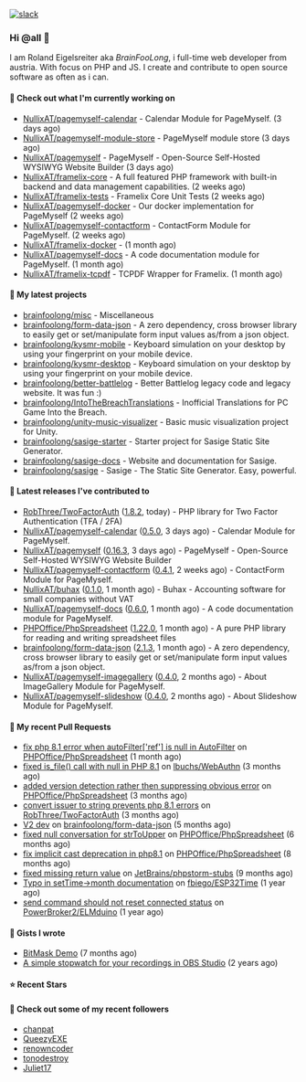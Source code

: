 [![slack](https://img.shields.io/badge/Join%20Slack%20Chat-4A154B?logo=slack&logoColor=white)](https://scripts.0x.at/github-webhooks/slack-join/)

### Hi @all 👋

I am Roland Eigelsreiter aka _BrainFooLong_, i full-time web developer from austria. With focus on PHP and JS. I create and contribute to open source software as often as i can.


#### 👷 Check out what I'm currently working on

- [NullixAT/pagemyself-calendar](https://github.com/NullixAT/pagemyself-calendar) - Calendar Module for PageMyself. (3 days ago)
- [NullixAT/pagemyself-module-store](https://github.com/NullixAT/pagemyself-module-store) - PageMyself module store (3 days ago)
- [NullixAT/pagemyself](https://github.com/NullixAT/pagemyself) - PageMyself - Open-Source Self-Hosted WYSIWYG Website Builder (3 days ago)
- [NullixAT/framelix-core](https://github.com/NullixAT/framelix-core) - A full featured PHP framework with built-in backend and data management capabilities. (2 weeks ago)
- [NullixAT/framelix-tests](https://github.com/NullixAT/framelix-tests) - Framelix Core Unit Tests (2 weeks ago)
- [NullixAT/pagemyself-docker](https://github.com/NullixAT/pagemyself-docker) - Our docker implementation for PageMyself (2 weeks ago)
- [NullixAT/pagemyself-contactform](https://github.com/NullixAT/pagemyself-contactform) - ContactForm Module for PageMyself. (2 weeks ago)
- [NullixAT/framelix-docker](https://github.com/NullixAT/framelix-docker) -  (1 month ago)
- [NullixAT/pagemyself-docs](https://github.com/NullixAT/pagemyself-docs) - A code documentation module for PageMyself. (1 month ago)
- [NullixAT/framelix-tcpdf](https://github.com/NullixAT/framelix-tcpdf) - TCPDF Wrapper for Framelix. (1 month ago)

#### 🌱 My latest projects

- [brainfoolong/misc](https://github.com/brainfoolong/misc) - Miscellaneous
- [brainfoolong/form-data-json](https://github.com/brainfoolong/form-data-json) - A zero dependency, cross browser library to easily get or set/manipulate form input values as/from a json object.
- [brainfoolong/kysmr-mobile](https://github.com/brainfoolong/kysmr-mobile) - Keyboard simulation on your desktop by using your fingerprint on your mobile device.
- [brainfoolong/kysmr-desktop](https://github.com/brainfoolong/kysmr-desktop) - Keyboard simulation on your desktop by using your fingerprint on your mobile device.
- [brainfoolong/better-battlelog](https://github.com/brainfoolong/better-battlelog) - Better Battlelog legacy code and legacy website. It was fun :)
- [brainfoolong/IntoTheBreachTranslations](https://github.com/brainfoolong/IntoTheBreachTranslations) - Inofficial Translations for PC Game Into the Breach.
- [brainfoolong/unity-music-visualizer](https://github.com/brainfoolong/unity-music-visualizer) - Basic music visualization project for Unity.
- [brainfoolong/sasige-starter](https://github.com/brainfoolong/sasige-starter) - Starter project for Sasige Static Site Generator.
- [brainfoolong/sasige-docs](https://github.com/brainfoolong/sasige-docs) - Website and documentation for Sasige.
- [brainfoolong/sasige](https://github.com/brainfoolong/sasige) - Sasige - The Static Site Generator. Easy, powerful.

#### 🔭 Latest releases I've contributed to

- [RobThree/TwoFactorAuth](https://github.com/RobThree/TwoFactorAuth) ([1.8.2](https://github.com/RobThree/TwoFactorAuth/releases/tag/1.8.2), today) - PHP library for Two Factor Authentication (TFA / 2FA)
- [NullixAT/pagemyself-calendar](https://github.com/NullixAT/pagemyself-calendar) ([0.5.0](https://github.com/NullixAT/pagemyself-calendar/releases/tag/0.5.0), 3 days ago) - Calendar Module for PageMyself.
- [NullixAT/pagemyself](https://github.com/NullixAT/pagemyself) ([0.16.3](https://github.com/NullixAT/pagemyself/releases/tag/0.16.3), 3 days ago) - PageMyself - Open-Source Self-Hosted WYSIWYG Website Builder
- [NullixAT/pagemyself-contactform](https://github.com/NullixAT/pagemyself-contactform) ([0.4.1](https://github.com/NullixAT/pagemyself-contactform/releases/tag/0.4.1), 2 weeks ago) - ContactForm Module for PageMyself.
- [NullixAT/buhax](https://github.com/NullixAT/buhax) ([0.1.0](https://github.com/NullixAT/buhax/releases/tag/0.1.0), 1 month ago) - Buhax - Accounting software for small companies without VAT
- [NullixAT/pagemyself-docs](https://github.com/NullixAT/pagemyself-docs) ([0.6.0](https://github.com/NullixAT/pagemyself-docs/releases/tag/0.6.0), 1 month ago) - A code documentation module for PageMyself.
- [PHPOffice/PhpSpreadsheet](https://github.com/PHPOffice/PhpSpreadsheet) ([1.22.0](https://github.com/PHPOffice/PhpSpreadsheet/releases/tag/1.22.0), 1 month ago) - A pure PHP library for reading and writing spreadsheet files
- [brainfoolong/form-data-json](https://github.com/brainfoolong/form-data-json) ([2.1.3](https://github.com/brainfoolong/form-data-json/releases/tag/2.1.3), 1 month ago) - A zero dependency, cross browser library to easily get or set/manipulate form input values as/from a json object.
- [NullixAT/pagemyself-imagegallery](https://github.com/NullixAT/pagemyself-imagegallery) ([0.4.0](https://github.com/NullixAT/pagemyself-imagegallery/releases/tag/0.4.0), 2 months ago) - About ImageGallery Module for PageMyself.
- [NullixAT/pagemyself-slideshow](https://github.com/NullixAT/pagemyself-slideshow) ([0.4.0](https://github.com/NullixAT/pagemyself-slideshow/releases/tag/0.4.0), 2 months ago) - About Slideshow Module for PageMyself.

#### 🔨 My recent Pull Requests

- [fix php 8.1 error when autoFilter[&#39;ref&#39;] is null in AutoFilter](https://github.com/PHPOffice/PhpSpreadsheet/pull/2596) on [PHPOffice/PhpSpreadsheet](https://github.com/PHPOffice/PhpSpreadsheet) (1 month ago)
- [fixed is_file() call with null in PHP 8.1](https://github.com/lbuchs/WebAuthn/pull/53) on [lbuchs/WebAuthn](https://github.com/lbuchs/WebAuthn) (3 months ago)
- [added version detection rather then suppressing obvious error](https://github.com/PHPOffice/PhpSpreadsheet/pull/2438) on [PHPOffice/PhpSpreadsheet](https://github.com/PHPOffice/PhpSpreadsheet) (3 months ago)
- [convert issuer to string prevents php 8.1 errors](https://github.com/RobThree/TwoFactorAuth/pull/83) on [RobThree/TwoFactorAuth](https://github.com/RobThree/TwoFactorAuth) (3 months ago)
- [V2 dev](https://github.com/brainfoolong/form-data-json/pull/19) on [brainfoolong/form-data-json](https://github.com/brainfoolong/form-data-json) (5 months ago)
- [fixed null conversation for strToUpper](https://github.com/PHPOffice/PhpSpreadsheet/pull/2292) on [PHPOffice/PhpSpreadsheet](https://github.com/PHPOffice/PhpSpreadsheet) (6 months ago)
- [fix implicit cast deprecation in php8.1](https://github.com/PHPOffice/PhpSpreadsheet/pull/2210) on [PHPOffice/PhpSpreadsheet](https://github.com/PHPOffice/PhpSpreadsheet) (8 months ago)
- [fixed missing return value](https://github.com/JetBrains/phpstorm-stubs/pull/1151) on [JetBrains/phpstorm-stubs](https://github.com/JetBrains/phpstorm-stubs) (9 months ago)
- [Typo in setTime-&gt;month documentation](https://github.com/fbiego/ESP32Time/pull/2) on [fbiego/ESP32Time](https://github.com/fbiego/ESP32Time) (1 year ago)
- [send command should not reset connected status](https://github.com/PowerBroker2/ELMduino/pull/47) on [PowerBroker2/ELMduino](https://github.com/PowerBroker2/ELMduino) (1 year ago)

#### 📓 Gists I wrote

- [BitMask Demo](https://gist.github.com/4c30bdf9d94acfa4d2f61f0ae932ef71) (7 months ago)
- [A simple stopwatch for your recordings in OBS Studio](https://gist.github.com/5750da1529a88c6c4a125b0a157c5d46) (2 years ago)

#### ⭐ Recent Stars


#### 👯 Check out some of my recent followers

- [chanpat](https://github.com/chanpat)
- [QueezyEXE](https://github.com/QueezyEXE)
- [renowncoder](https://github.com/renowncoder)
- [tonodestroy](https://github.com/tonodestroy)
- [Juliet17](https://github.com/Juliet17)